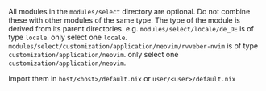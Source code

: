 All modules in the `modules/select` directory are optional. 
Do not combine these with other modules of the same type.
The type of the module is derived from its parent directories.
e.g. 
`modules/select/locale/de_DE` is of type `locale`.
only select one `locale`.
`modules/select/customization/application/neovim/rvveber-nvim` is of type `customization/application/neovim`.
only select one `customization/application/neovim`.

Import them in
`host/<host>/default.nix`
or 
`user/<user>/default.nix`